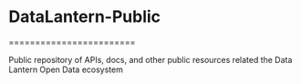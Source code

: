 # DataLantern-Public
========================

Public repository of APIs, docs, and other public resources related the Data Lantern Open Data ecosystem
